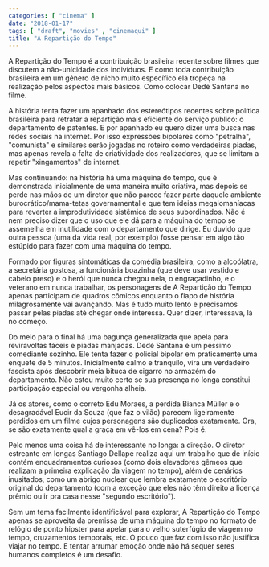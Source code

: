 ```yaml
---
categories: [ "cinema" ]
date: "2018-01-17"
tags: [ "draft", "movies" , "cinemaqui" ]
title: "A Repartição do Tempo"
---
```

A Repartição do Tempo é a contribuição brasileira recente sobre
filmes que discutem a não-unicidade dos indivíduos. E como toda
contribuição brasileira em um gênero de nicho muito específico ela
tropeça na realização pelos aspectos mais básicos. Como colocar
Dedé Santana no filme.

A história tenta fazer um apanhado dos estereótipos recentes sobre
política brasileira para retratar a repartição mais eficiente do
serviço público: o departamento de patentes. E por apanhado eu quero
dizer uma busca nas redes sociais na internet. Por isso expressões
bipolares como "petralha", "comunista" e similares serão jogadas no
roteiro como verdadeiras piadas, mas apenas revela a falta de criatividade
dos realizadores, que se limitam a repetir "xingamentos" de internet.

Mas continuando: na história há uma máquina do tempo, que é
demonstrada inicialmente de uma maneira muito criativa, mas depois se
perde nas mãos de um diretor que não parece fazer parte daquele ambiente
burocrático/mama-tetas governamental e que tem ideias megalomaníacas
para reverter a improdutividade sistêmica de seus subordinados. Não
é nem preciso dizer que o uso que ele dá para a máquina do tempo se
assemelha em inutilidade com o departamento que dirige. Eu duvido que
outra pessoa (uma da vida real, por exemplo) fosse pensar em algo tão
estúpido para fazer com uma máquina do tempo.

Formado por figuras sintomáticas da comédia brasileira, como a
alcoólatra, a secretária gostosa, a funcionária boazinha (que
deve usar vestido e cabelo preso) e o herói que nunca chegou nela,
o engraçadinho, e o veterano em nunca trabalhar, os personagens de A
Repartição do Tempo apenas participam de quadros cômicos enquanto o
fiapo de história milagrosamente vai avançando. Mas é tudo muito lento
e precisamos passar pelas piadas até chegar onde interessa. Quer dizer,
interessava, lá no começo.

Do meio para o final há uma bagunça generalizada que apela para
reviravoltas fáceis e piadas manjadas. Dedé Santana é um péssimo
comediante sozinho. Ele tenta fazer o policial bipolar em praticamente
uma enquete de 5 minutos. Inicialmente calmo e tranquilo, vira um
verdadeiro fascista após descobrir meia bituca de cigarro no armazém do
departamento. Não estou muito certo se sua presença no longa constitui
participação especial ou vergonha alheia.

Já os atores, como o correto Edu Moraes, a perdida Bianca Müller e
o desagradável Eucir da Souza (que faz o vilão) parecem ligeiramente
perdidos em um filme cujos personagens são duplicados exatamente. Ora,
se são exatamente qual a graça em vê-los em cena? Pois é.

Pelo menos uma coisa há de interessante no longa: a direção. O
diretor estreante em longas Santiago Dellape realiza aqui um trabalho
que de início contém enquadramentos curiosos (como dois elevadores
gêmeos que realizam a primeira explicação da viagem no tempo), além
de cenários inusitados, como um abrigo nuclear que lembra exatamente o
escritório original do departamento (com a exceção que eles não têm
direito a licença prêmio ou ir pra casa nesse "segundo escritório").

Sem um tema facilmente identificável para explorar, A Repartição do
Tempo apenas se aproveita da premissa de uma máquina do tempo no formato
de relógio de ponto hipster para apelar para o velho suterfúgio de
viagem no tempo, cruzamentos temporais, etc. O pouco que faz com isso
não justifica viajar no tempo. E tentar arrumar emoção onde não há
sequer seres humanos completos é um desafio.
